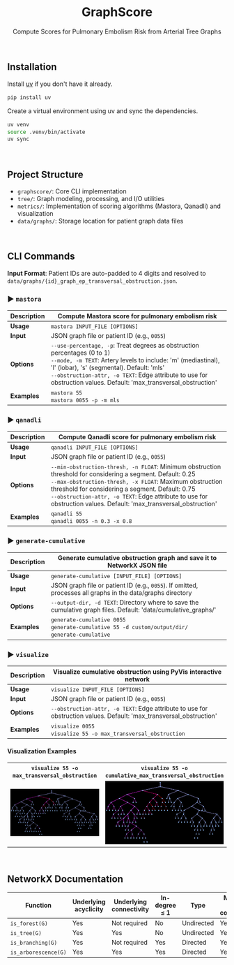 <div align="center">

# GraphScore

Compute Scores for Pulmonary Embolism Risk from Arterial Tree Graphs

</div>

&#160;

## Installation

Install [uv](https://docs.astral.sh/uv/) if you don't have it already.

```bash
pip install uv
```

Create a virtual environment using uv and sync the dependencies.

```bash
uv venv
source .venv/bin/activate
uv sync
```

&#160;

## Project Structure

- `graphscore/`: Core CLI implementation
- `tree/`: Graph modeling, processing, and I/O utilities
- `metrics/`: Implementation of scoring algorithms (Mastora, Qanadli) and visualization
- `data/graphs/`: Storage location for patient graph data files

&#160;

## CLI Commands

**Input Format**: Patient IDs are auto-padded to 4 digits and resolved to `data/graphs/{id}_graph_ep_transversal_obstruction.json`.

### ▶️ `mastora`

| **Description** | Compute Mastora score for pulmonary embolism risk                                                                                                                                                                                                                                                                |
| --------------- | ---------------------------------------------------------------------------------------------------------------------------------------------------------------------------------------------------------------------------------------------------------------------------------------------------------------- |
| **Usage**       | `mastora INPUT_FILE [OPTIONS]`                                                                                                                                                                                                                                                                                   |
| **Input**       | JSON graph file or patient ID (e.g., `0055`)                                                                                                                                                                                                                                                                     |
| **Options**     | `--use-percentage, -p`: Treat degrees as obstruction percentages (0 to 1)<br>`--mode, -m TEXT`: Artery levels to include: 'm' (mediastinal), 'l' (lobar), 's' (segmental). Default: 'mls'<br>`--obstruction-attr, -o TEXT`: Edge attribute to use for obstruction values. Default: 'max_transversal_obstruction' |
| **Examples**    | `mastora 55`<br>`mastora 0055 -p -m mls`                                                                                                                                                                                                                                                                         |

### ▶️ `qanadli`

| **Description** | Compute Qanadli score for pulmonary embolism risk                                                                                                                                                                                                                                                                                                   |
| --------------- | --------------------------------------------------------------------------------------------------------------------------------------------------------------------------------------------------------------------------------------------------------------------------------------------------------------------------------------------------- |
| **Usage**       | `qanadli INPUT_FILE [OPTIONS]`                                                                                                                                                                                                                                                                                                                      |
| **Input**       | JSON graph file or patient ID (e.g., `0055`)                                                                                                                                                                                                                                                                                                        |
| **Options**     | `--min-obstruction-thresh, -n FLOAT`: Minimum obstruction threshold for considering a segment. Default: 0.25<br>`--max-obstruction-thresh, -x FLOAT`: Maximum obstruction threshold for considering a segment. Default: 0.75<br>`--obstruction-attr, -o TEXT`: Edge attribute to use for obstruction values. Default: 'max_transversal_obstruction' |
| **Examples**    | `qanadli 55`<br>`qanadli 0055 -n 0.3 -x 0.8`                                                                                                                                                                                                                                                                                                        |

### ▶️ `generate-cumulative`

| **Description** | Generate cumulative obstruction graph and save it to NetworkX JSON file                                         |
| --------------- | --------------------------------------------------------------------------------------------------------------- |
| **Usage**       | `generate-cumulative [INPUT_FILE] [OPTIONS]`                                                                    |
| **Input**       | JSON graph file or patient ID (e.g., `0055`). If omitted, processes all graphs in the data/graphs directory     |
| **Options**     | `--output-dir, -d TEXT`: Directory where to save the cumulative graph files. Default: 'data/cumulative_graphs/' |
| **Examples**    | `generate-cumulative 0055`<br>`generate-cumulative 55 -d custom/output/dir/`<br>`generate-cumulative`           |

### ▶️ `visualize`

| **Description** | Visualize cumulative obstruction using PyVis interactive network                                                    |
| --------------- | ------------------------------------------------------------------------------------------------------------------- |
| **Usage**       | `visualize INPUT_FILE [OPTIONS]`                                                                                    |
| **Input**       | JSON graph file or patient ID (e.g., `0055`)                                                                        |
| **Options**     | `--obstruction-attr, -o TEXT`: Edge attribute to use for obstruction values. Default: 'max_transversal_obstruction' |
| **Examples**    | `visualize 0055`<br>`visualize 55 -o max_transversal_obstruction`                                                   |

#### Visualization Examples

<div align="center">
  <table width="100%">
    <tr>
      <td width="50%" align="center"><b><code>visualize 55 -o max_transversal_obstruction</code></b></td>
      <td width="50%" align="center"><b><code>visualize 55 -o cumulative_max_transversal_obstruction</code></b></td>
    </tr>
    <tr>
      <td width="50%" align="center"><img src="assets/original_graph.png" width="450"></td>
      <td width="50%" align="center"><img src="assets/cumulative_graph.png" width="450"></td>
    </tr>
  </table>
</div>

&#160;

## NetworkX Documentation

| Function             | Underlying acyclicity | Underlying connectivity | In-degree ≤ 1 | Type       | Morgane's graphs compatibility |
| -------------------- | --------------------- | ----------------------- | ------------- | ---------- | ------------------------------ |
| `is_forest(G)`       | Yes                   | Not required            | No            | Undirected | Yes                            |
| `is_tree(G)`         | Yes                   | Yes                     | No            | Undirected | Yes                            |
| `is_branching(G)`    | Yes                   | Not required            | Yes           | Directed   | Yes                            |
| `is_arborescence(G)` | Yes                   | Yes                     | Yes           | Directed   | Yes                            |
